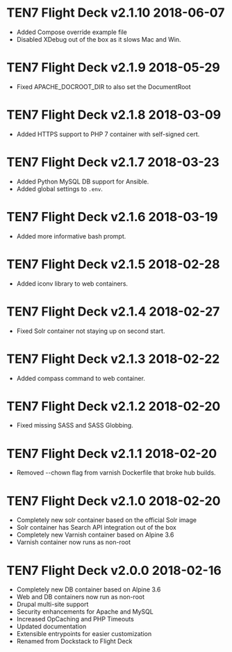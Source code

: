 TEN7 Flight Deck v2.1.10  2018-06-07
====================================
* Added Compose override example file
* Disabled XDebug out of the box as it slows Mac and Win.

TEN7 Flight Deck v2.1.9   2018-05-29
====================================
* Fixed APACHE_DOCROOT_DIR to also set the DocumentRoot

TEN7 Flight Deck v2.1.8   2018-03-09
====================================
* Added HTTPS support to PHP 7 container with self-signed cert.

TEN7 Flight Deck v2.1.7   2018-03-23
====================================
* Added Python MySQL DB support for Ansible.
* Added global settings to `.env`.

TEN7 Flight Deck v2.1.6   2018-03-19
====================================
* Added more informative bash prompt.

TEN7 Flight Deck v2.1.5   2018-02-28
====================================
* Added iconv library to web containers.

TEN7 Flight Deck v2.1.4   2018-02-27
====================================
* Fixed Solr container not staying up on second start.

TEN7 Flight Deck v2.1.3   2018-02-22
====================================
* Added compass command to web container.

TEN7 Flight Deck v2.1.2   2018-02-20
====================================
* Fixed missing SASS and SASS Globbing.

TEN7 Flight Deck v2.1.1   2018-02-20
====================================
* Removed --chown flag from varnish Dockerfile that broke hub builds.

TEN7 Flight Deck v2.1.0   2018-02-20
====================================
* Completely new solr container based on the official Solr image
* Solr container has Search API integration out of the box
* Completely new Varnish container based on Alpine 3.6
* Varnish container now runs as non-root

TEN7 Flight Deck v2.0.0   2018-02-16
====================================
* Completely new DB container based on Alpine 3.6
* Web and DB containers now run as non-root
* Drupal multi-site support
* Security enhancements for Apache and MySQL
* Increased OpCaching and PHP Timeouts
* Updated documentation
* Extensible entrypoints for easier customization
* Renamed from Dockstack to Flight Deck
